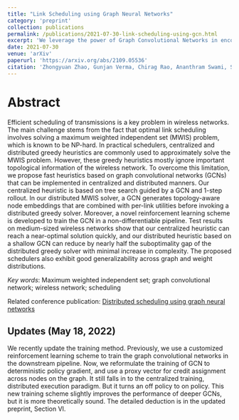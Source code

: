 ```yaml
---
title: "Link Scheduling using Graph Neural Networks"
category: 'preprint'
collection: publications
permalink: /publications/2021-07-30-link-scheduling-using-gcn.html
excerpt: 'We leverage the power of Graph Convolutional Networks in encoding topological information into node embeddings, to enhance the existing algorithmic frameworks of distributed greedy scheduler as well as centralized tree search for solving maximum weighted independent set (MWIS) problem in an efficient and approximate manner. This improves the performance of both distributed and centralized link scheduling in wireless multi-hop networks.'
date: 2021-07-30
venue: 'arXiv'
paperurl: 'https://arxiv.org/abs/2109.05536'
citation: 'Zhongyuan Zhao, Gunjan Verma, Chirag Rao, Ananthram Swami, Santiago Segarra, &quot; Link Scheduling Using Graph Neural Networks,&quot; submitted to <i>IEEE Transactions on Wireless Communications</i>, Preprint arXiv:2109.05536.'
---
```


Abstract
===
Efficient scheduling of transmissions is a key problem in wireless networks. 
The main challenge stems from the fact that optimal link scheduling involves solving a maximum weighted independent set (MWIS) problem, which is known to be NP-hard. 
In practical schedulers, centralized and distributed greedy heuristics are commonly used to approximately solve the MWIS problem.
However, these greedy heuristics mostly ignore important topological information of the wireless network.
To overcome this limitation, we propose fast heuristics based on graph convolutional networks (GCNs) that can be implemented in centralized and distributed manners.
Our centralized heuristic is based on tree search guided by a GCN and 1-step rollout.
In our distributed MWIS solver, a GCN generates topology-aware node embeddings that are combined with per-link utilities before invoking a distributed greedy solver. 
Moreover, a novel reinforcement learning scheme is developed to train the GCN in a non-differentiable pipeline.
Test results on medium-sized wireless networks show that our centralized heuristic can reach a near-optimal solution quickly, and our distributed heuristic based on a shallow GCN can reduce by nearly half the suboptimality gap of the distributed greedy solver with minimal increase in complexity. 
The proposed schedulers also exhibit good generalizability across graph and weight distributions.


_Key words_: Maximum weighted independent set; graph convolutional network; wireless network; scheduling

Related conference publication: [Distributed scheduling using graph neural networks](/publications/2021-01-30-DGCN.html)

## Updates (May 18, 2022)

We recently update the training method. Previously, we use a customized reinforcement learning scheme to train the graph convolutional networks in the downstream pipeline. Now, we reformulate the training of GCN to deterministic policy gradient, and use a proxy vector for credit assignment across nodes on the graph. It still falls in to the centralized training, distributed execution paradigm. But it turns an off policy to on policy. This new training scheme slightly improves the performance of deeper GCNs, but it is more theoretically sound. The detailed deduction is in the updated preprint, Section VI. 
